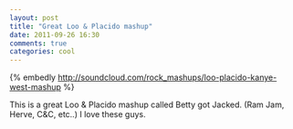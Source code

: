 ```yaml
---
layout: post
title: "Great Loo & Placido mashup"
date: 2011-09-26 16:30
comments: true
categories: cool
---
```

{% embedly http://soundcloud.com/rock_mashups/loo-placido-kanye-west-mashup %}

This is a great Loo & Placido mashup called Betty got Jacked.  (Ram Jam, Herve, C&C, etc..)  I love these guys.